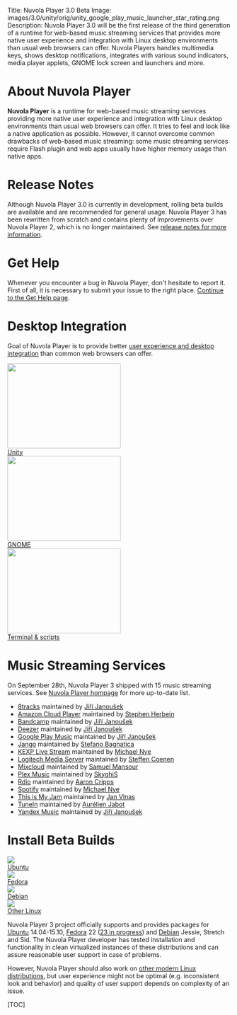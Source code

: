 Title: Nuvola Player 3.0 Beta
Image: images/3.0/unity/orig/unity_google_play_music_launcher_star_rating.png
Description: Nuvola Player 3.0 will be the first release of the third generation of a runtime for
    web-based music streaming services that provides more native user experience and integration
    with Linux desktop environments than usual web browsers can offer. Nuvola Players handles
    multimedia keys, shows desktop notifications, integrates with various sound indicators, media
    player applets, GNOME lock screen and launchers and more.


About Nuvola Player
===================

**Nuvola Player** is a runtime for web-based music streaming services providing more native user
experience and integration with Linux desktop environments than usual web browsers can offer. It
tries to feel and look like a native application as possible. However, it cannot overcome common
drawbacks of web-based music streaming: some music streaming services require Flash plugin and web
apps usually have higher memory usage than native apps.

Release Notes
=============

Although Nuvola Player 3.0 is currently in development, rolling beta builds are available and are
recommended for general usage. Nuvola Player 3 has been rewritten from scratch and contains plenty
of improvements over Nuvola Player 2, which is no longer maintained. See
[release notes for more information]({filename}3.0/notes.md).

Get Help
========

Whenever you encounter a bug in Nuvola Player, don't hesitate to report it. First of all, it is
necessary to submit your issue to the right place. [Continue to the Get Help page]({filename}3.0/help.md).

Desktop Integration
===================

Goal of Nuvola Player is to provide better
[user experience and desktop integration]({filename}3.0/explore.md) than common web browsers can
offer.


<div class="row">
  <div class="col-sm-12 col-md-8">
    <div class="thumbnail">
      <a href="3.0/explore.html#explore-unity"><img src="./images/3.0/unity/small/unity_google_play_music_launcher_star_rating.png" width="256" height="192" /></a>
      <div class="caption">
        <a class="btn btn-primary btn-block" role="button" href="3.0/explore.html#explore-unity">Unity</a>
      </div>
    </div>
  </div>
  <div class="col-sm-12 col-md-8">
    <div class="thumbnail">
      <a href="3.0/explore.html#explore-gnome"><img src="./images/3.0/new/small/gnome_grooveshark_add_to_favorites.png" width="256" height="192" /></a>
      <div class="caption">
        <a class="btn btn-primary btn-block" role="button" href="3.0/explore.html#explore-gnome">GNOME</a>
      </div>
    </div>
  </div>
  <div class="col-sm-12 col-md-8">
    <div class="thumbnail">
      <a href="3.0/explore.html#explore-terminal"><img src="./images/3.0/unity/small/unity_nuvolactl_multiple_apps.png" width="256" height="192" /></a>
      <div class="caption">
        <a class="btn btn-primary btn-block" role="button" href="3.0/explore.html#explore-terminal">Terminal & scripts</a>
      </div>
    </div>
  </div>
</div>


Music Streaming Services
========================

On September 28th, Nuvola Player 3 shipped with 15 music streaming services.
See [Nuvola Player hompage](https://tiliado.eu/nuvolaplayer/) for more up-to-date list.

 * [8tracks](https://github.com/tiliado/nuvola-app-8tracks)
   maintained by [Jiří Janoušek](https://github.com/fenryxo)
 * [Amazon Cloud Player](https://github.com/tiliado/nuvola-app-amazon-cloud-player)
   maintained by [Stephen Herbein](https://github.com/SteVwonder)
 * [Bandcamp](https://github.com/tiliado/nuvola-app-bandcamp)
   maintained by [Jiří Janoušek](https://github.com/fenryxo)
 * [Deezer](https://github.com/tiliado/nuvola-app-deezer)
   maintained by [Jiří Janoušek](https://github.com/fenryxo)
 * [Google Play Music](https://github.com/tiliado/nuvola-app-google-play-music)
   maintained by [Jiří Janoušek](https://github.com/fenryxo)
 * [Jango](https://github.com/tiliado/nuvola-app-jango)
   maintained by [Stefano Bagnatica](https://github.com/thepisu)
 * [KEXP Live Stream](https://github.com/tiliado/nuvola-app-kexp)
   maintained by [Michael Nye](https://github.com/thenyeguy)
 * [Logitech Media Server](https://github.com/tiliado/nuvola-app-logitech-media-server)
   maintained by [Steffen Coenen](https://github.com/Tar-Dingens)
 * [Mixcloud](https://github.com/tiliado/nuvola-app-mixcloud)
   maintained by [Samuel Mansour](https://github.com/s83)
 * [Plex Music](https://github.com/tiliado/nuvola-app-plex)
   maintained by [SkyghiS](https://github.com/skyghis)
 * [Rdio](https://github.com/tiliado/nuvola-app-rdio)
   maintained by [Aaron Cripps](https://github.com/eurythmia/)
 * [Spotify](https://github.com/tiliado/nuvola-app-spotify)
   maintained by [Michael Nye](https://github.com/thenyeguy)
 * [This is My Jam](https://github.com/tiliado/nuvola-app-this-is-my-jam)
   maintained by [Jan Vlnas](https://github.com/jnv)
 * [TuneIn](https://github.com/tiliado/nuvola-app-tunein)
   maintained by [Aurélien Jabot](https://github.com/ajabot)
 * [Yandex Music](https://github.com/tiliado/nuvola-app-yandex-music)
   maintained by [Jiří Janoušek](https://github.com/fenryxo)


Install Beta Builds
===================

<div class="row">
  <div class="col-sm-12 col-md-6">
    <div class="thumbnail">
      <a title="Install Nuvola Player in Ubuntu" href="3.0/install.html#ubuntu"><img src="./images/dist-logos/ubuntu_vertical.png" /></a>
      <div class="caption">
        <a class="btn btn-primary btn-block" role="button" title="Install Nuvola Player in Ubuntu" href="3.0/install.html#ubuntu">Ubuntu</a>
      </div>
    </div>
  </div>
  <div class="col-sm-12 col-md-6">
    <div class="thumbnail">
      <a title="Install Nuvola Player in Fedora" href="3.0/install.html#fedora"><img src="./images/dist-logos/fedora_vertical.png" /></a>
      <div class="caption">
        <a class="btn btn-primary btn-block" role="button" title="Install Nuvola Player in Fedora" href="3.0/install.html#fedora">Fedora</a>
      </div>
    </div>
  </div>
  <div class="col-sm-12 col-md-6">
    <div class="thumbnail">
      <a title="Install Nuvola Player in Debian" href="3.0/install.html#debian"><img src="./images/dist-logos/debian_vertical.png" /></a>
      <div class="caption">
        <a class="btn btn-primary btn-block" role="button" title="Install Nuvola Player in Debian" href="3.0/install.html#debian">Debian</a>
      </div>
    </div>
  </div>
  <div class="col-sm-12 col-md-6">
    <div class="thumbnail">
      <a title="Install Nuvola Player" href="3.0/install.html#other-linux"><img src="./images/nuvola-logos/install_vertical_3.png" /></a>
      <div class="caption">
        <a class="btn btn-primary btn-block" role="button" title="Install Nuvola Player" href="3.0/install.html#other-linux">Other Linux</a>
      </div>
    </div>
  </div>
</div>

Nuvola Player 3 project officially supports and provides packages for
[Ubuntu]({filename}3.0/install.md#ubuntu) 14.04-15.10,
[Fedora]({filename}3.0/install.md#fedora) 22
([23 in progress](https://github.com/tiliado/nuvolaplayer/issues/167)) and
[Debian]({filename}3.0/install.md#debian) Jessie, Stretch and Sid. The Nuvola Player
developer has tested installation and functionality in clean virtualized instances of these
distributions and can assure reasonable user support in case of problems.

However, Nuvola Player should also work on
[other modern Linux distributions]({filename}3.0/install.md#other-linux), but user experience might
not be optimal (e.g. inconsistent look and behavior) and quality of user support depends on
complexity of an issue.


[TOC]
